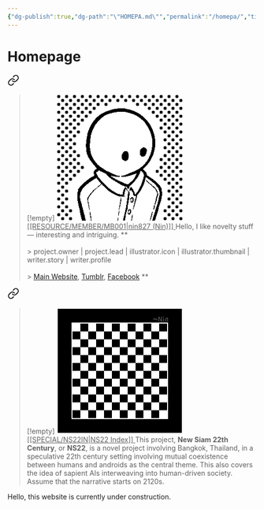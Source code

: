 ```yaml
---
{"dg-publish":true,"dg-path":"\"HOMEPA.md\"","permalink":"/homepa/","title":"Homepage","tags":["#-special","gardenEntry"]}
---
```


# Homepage


<div class="transclusion internal-embed is-loaded"><a class="markdown-embed-link" href="/resource/member/mb-001/#profile" aria-label="Open link"><svg xmlns="http://www.w3.org/2000/svg" width="24" height="24" viewBox="0 0 24 24" fill="none" stroke="currentColor" stroke-width="2" stroke-linecap="round" stroke-linejoin="round" class="svg-icon lucide-link"><path d="M10 13a5 5 0 0 0 7.54.54l3-3a5 5 0 0 0-7.07-7.07l-1.72 1.71"></path><path d="M14 11a5 5 0 0 0-7.54-.54l-3 3a5 5 0 0 0 7.07 7.07l1.71-1.71"></path></svg></a><div class="markdown-embed">



>[!empty]
> ![RESOURCE/ASSET/ICON/MB001.png|icon](/img/user/RESOURCE/ASSET/ICON/MB001.png) <u class="title"> [[RESOURCE/MEMBER/MB001\|nin827 (Nin)]] </u>
> Hello, I like novelty stuff — interesting and intriguing. ** <br><br>\> project.owner | project.lead | illustrator.icon | illustrator.thumbnail | writer.story | writer.profile <br><br>\> [Main Website](https://nin827.github.io/), [Tumblr](https://www.tumblr.com/nin827), [Facebook](https://www.facebook.com/nin827) **

</div></div>


<div class="transclusion internal-embed is-loaded"><a class="markdown-embed-link" href="/special/ns-22-in/#profile" aria-label="Open link"><svg xmlns="http://www.w3.org/2000/svg" width="24" height="24" viewBox="0 0 24 24" fill="none" stroke="currentColor" stroke-width="2" stroke-linecap="round" stroke-linejoin="round" class="svg-icon lucide-link"><path d="M10 13a5 5 0 0 0 7.54.54l3-3a5 5 0 0 0-7.07-7.07l-1.72 1.71"></path><path d="M14 11a5 5 0 0 0-7.54-.54l-3 3a5 5 0 0 0 7.07 7.07l1.71-1.71"></path></svg></a><div class="markdown-embed">



>[!empty]
> ![RESOURCE/ASSET/OTHER/PlaceholderIcon.png|icon](/img/user/RESOURCE/ASSET/OTHER/PlaceholderIcon.png) <u class="title"> [[SPECIAL/NS22IN\|NS22 Index]] </u>
> This project, __New Siam 22th Century__, or __NS22__, is a novel project involving Bangkok, Thailand, in a speculative 22th century setting involving mutual coexistence between humans and androids as the central theme. This also covers the idea of sapient AIs interweaving into human-driven society. Assume that the narrative starts on 2120s.

</div></div>


Hello, this website is currently under construction.
